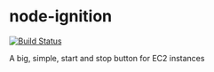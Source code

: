 node-ignition
=============

[![Build Status](https://secure.travis-ci.org/B2MSolutions/node-ignition.png?branch=master)](http://travis-ci.org/B2MSolutions/node-ignition)

A big, simple, start and stop button for EC2 instances